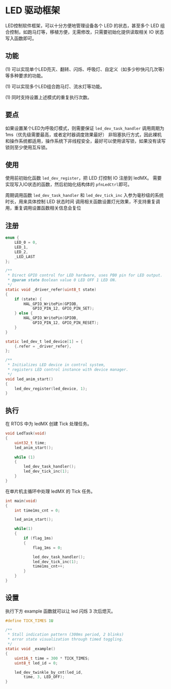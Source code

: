 # LED 驱动框架

LED控制软件框架，可以十分方便地管理设备各个 LED 的状态，甚至多个 LED 组合控制，如跑马灯等，移植方便，无需修改，只需要初始化提供读取相关 IO 状态写入函数即可。

## 功能

(1) 可以实现单个LED亮灭、翻转、闪烁、呼吸灯、自定义（如多少秒快闪几次等）等多种要求的功能。

(1) 可以实现多个LED组合跑马灯、流水灯等功能。

(1) 同时支持设置上述模式的重复执行次数。

## 要点

如果设置某个LED为呼吸灯模式，则需要保证 `led_dev_task_handler` 调用周期为 1ms（优先级需要最高，或者定时器调度效果最好）
非阻塞执行方式，因此裸机和操作系统都适用，操作系统下非线程安全，最好可以使用读写锁，如果没有读写锁则至少使用互斥锁。

## 使用

使用前初始化函数 `led_dev_register`，把 LED 灯控制 IO 注册到 ledMX。
需要实现写入IO状态的函数，然后初始化结构体的 `pfnLedCtrl`即可。

周期调用函数 `led_dev_task_handler` 和 `led_dev_tick_inc` 入参为毫秒级的系统时长，用来具体控制 LED 状态时间
调用相关函数设置灯光效果，不支持重复调用，重复调用设置函数相关信息会复位

## 注册

```c
enum {
    LED_0 = 0,
    LED_1,
    LED_2,
    _LED_LAST
};

/**
 * Direct GPIO control for LED hardware, uses PB0 pin for LED output.
 * @param state Boolean value 0 LED OFF 1 LED ON.
 */
static void _driver_refer(uint8_t state)
{
    if (state) {
        HAL_GPIO_WritePin(GPIOB, 
            GPIO_PIN_12, GPIO_PIN_SET);
    } else {
        HAL_GPIO_WritePin(GPIOB, 
            GPIO_PIN_12, GPIO_PIN_RESET);
    }
}

static led_dev_t led_device[1] = {
    {.refer = _driver_refer},
};

/**
 * Initializes LED device in control system, 
 * registers LED control instance with device manager.
 */
void led_anim_start()
{
    led_dev_register(led_device, 1);
}

```

## 执行

在 RTOS 中为 ledMX 创建 Tick 处理任务。

```c
void LedTask(void)
{
    uint32_t time;
    led_anim_start();
  
    while (1)
    {
        led_dev_task_handler();
        led_dev_tick_inc(1);
    }
}
```

在单片机主循环中处理 ledMX 的 Tick 任务。

```c
int main(void)
{
    int time1ms_cnt = 0;

    led_anim_start();

    while(1)
    {
        if (flag_1ms)
        {
            flag_1ms = 0;

            led_dev_task_handler();
            led_dev_tick_inc(1);
            time1ms_cnt++;
        }
    }
}
```

## 设置

执行下方 example 函数就可以让 led 闪烁 3 次后熄灭。

```c
#define TICK_TIMES 1U

/**
 * Stall indication pattern (300ms period, 2 blinks)
 * error state visualization through timed toggling.
 */
static void _example()
{
    uint16_t time = 300 * TICK_TIMES;
    uint8_t led_id = 0;

    led_dev_twinkle_by_cnt(led_id, 
        time, 3, LED_OFF);
}

```
